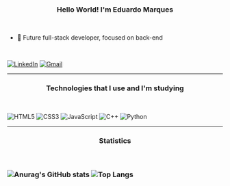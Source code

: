 
<h3 align="center">Hello World! I'm Eduardo Marques</h3>
<br>

- 🌱 Future full-stack developer, focused on back-end
<br>

[![LinkedIn](https://img.shields.io/badge/LinkedIn-0077B5?style=for-the-badge&logo=linkedin&logoColor=white)](https://www.linkedin.com/in/eduardo-marques-64b99b209/)
[![Gmail](https://img.shields.io/badge/Gmail-D14836?style=for-the-badge&logo=gmail&logoColor=white)](eduardomesser321@gmail.com)

---

<h3 align="center"> Technologies that I use and I'm studying </h3>
<br>

![HTML5](https://img.shields.io/badge/html5-%23E34F26.svg?style=for-the-badge&logo=html5&logoColor=white)
![CSS3](https://img.shields.io/badge/css3-%231572B6.svg?style=for-the-badge&logo=css3&logoColor=white)
![JavaScript](https://img.shields.io/badge/javascript-%23323330.svg?style=for-the-badge&logo=javascript&logoColor=%23F7DF1E)
![C++](https://img.shields.io/badge/c++-%2300599C.svg?style=for-the-badge&logo=c%2B%2B&logoColor=white)
![Python](https://img.shields.io/badge/python-3670A0?style=for-the-badge&logo=python&logoColor=ffdd54)

---


<h3 align="Center">Statistics<h3>
<br>

![Anurag's GitHub stats](https://github-readme-stats.vercel.app/api?username=oEduMarques&show_icons=true&theme=tokyonight)
![Top Langs](https://github-readme-stats.vercel.app/api/top-langs/?username=oEduMarques&layout=compact&theme=tokyonight)
